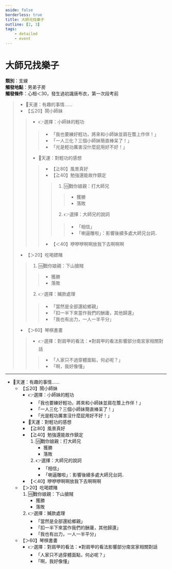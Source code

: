 ```yaml
---
aside: false
borderless: true
title: 大師兄找樂子
outline: [2, 3]
tags:
    - detailed
    - event
---
```


# 大師兄找樂子

**類別**：支線<br>
**觸發地點**：男弟子房<br>
**觸發條件**：心相＜30，發生過初識唐布衣，第一次段考前

> + 🎲天運：有趣的事情......
> + 【≦20】鬧小師妹
> > + 👉選擇：小師妹的輕功
> > > + <span title="性情+1、獲得秘笈《逍遙遊腿法》">「我也要練好輕功，將來和小師妹並肩在簷上作伴！」</span>
> > > + <span title="唐布衣+2">「一人三化？三個小師妹簡直棒呆了！」</span>
> > > + <span title="修養-1、性情+1、處世+1">「光是輕功厲害沒什麼屁用好不好！」</span>
> > +  <span title="輕功正向補正">🎲天運：對輕功的感想</span>
> > > + <span title="性情+1">【≧80】風景真好 </span><br>
> > > + <span title="處世-1">【≧40】勉強還能故作鎮定 </span>
> > > > 1. 🆚戰你娘親：打大師兄
> > > > > + <span title="武學+2">獲勝</span>
> > > > > + <span title="武學+2">落敗</span>
> > > > 2. 👉選擇：大師兄的說詞
> > > > > + <span title="心相+20、唐布衣+1">「相信」</span> <br>
> > > > > + <span title="心相+20、唐布衣+1">「喇逼雕啦」</span>：影響後續多處大師兄台詞．
> > > + <span title="性情-2、嘴力+1、輕功+1、唐默鈴+1、心相+20">【＜40】咿咿咿啊啊放我下去啊啊啊 </span>
> + <span title="道德＜40，唐布衣好感+3、名聲-1；道德≥40，唐布衣好感-1">【＞20】吃喝嫖賭 </span>
> > 1. 🆚戰你娘親：下山搶賊
> > > + <span title="武學+2、名聲+1">獲勝</span>
> > > + <span title="武學+2">落敗</span>
> > 2. 👉選擇：贓款處理
> > > + <span title="名聲+2、道德+1、唐中翎+1、唐布衣-1">「當然是全部還給鄉親」</span>
> > > + <span title="名聲+1、處世-1、唐布衣+1、銀兩+500">「扣一半下來當作我們的酬庸，其他歸還」</span>
> > > + <span title="嘴力+1、道德-1、處世-1、性情+1、銀兩+2000">「我也有出力，一人一半平分」</span>
> + 【＞60】琴棋書畫
> > + 👉選擇：對肩甲的看法：※對肩甲的看法影響部分南宮家相關對話
> > > + <span title="唐布衣-1、南宮世家+1、支持肩甲">「人家只不過穿體面點，何必呢？」</span>
> > > + <span title="嘴力+1、唐布衣+1、獲得【大師兄的塗鴉】、不支持肩甲">「啊，我好像懂」</span>

***

+ 🎲天運：有趣的事情......
  + 【≦20】鬧小師妹
    + 👉選擇：小師妹的輕功
      + <span title="性情+1、獲得秘笈《逍遙遊腿法》">「我也要練好輕功，將來和小師妹並肩在簷上作伴！」</span>
      + <span title="唐布衣+2">「一人三化？三個小師妹簡直棒呆了！」</span>
      + <span title="修養-1、性情+1、處世+1">「光是輕功厲害沒什麼屁用好不好！」</span>
    +  <span title="輕功正向補正">🎲天運：對輕功的感想</span>
      + <span title="性情+1">【≧80】風景真好 </span><br>
      + <span title="處世-1">【≧40】勉強還能故作鎮定 </span>
        1. 🆚戰你娘親：打大師兄
           + <span title="武學+2">獲勝</span>
           + <span title="武學+2">落敗</span>
        2. 👉選擇：大師兄的說詞
           + <span title="心相+20、唐布衣+1">「相信」</span> <br>
           + <span title="心相+20、唐布衣+1">「喇逼雕啦」</span>：影響後續多處大師兄台詞．
      + <span title="性情-2、嘴力+1、輕功+1、唐默鈴+1、心相+20">【＜40】咿咿咿啊啊放我下去啊啊啊 </span>
  + <span title="道德＜40，唐布衣好感+3、名聲-1；道德≥40，唐布衣好感-1">【＞20】吃喝嫖賭 </span>
    1. 🆚戰你娘親：下山搶賊
       + <span title="武學+2、名聲+1">獲勝</span>
       + <span title="武學+2">落敗</span>
    2. 👉選擇：贓款處理
       + <span title="名聲+2、道德+1、唐中翎+1、唐布衣-1">「當然是全部還給鄉親」</span>
       + <span title="名聲+1、處世-1、唐布衣+1、銀兩+500">「扣一半下來當作我們的酬庸，其他歸還」</span>
       + <span title="嘴力+1、道德-1、處世-1、性情+1、銀兩+2000">「我也有出力，一人一半平分」</span>
  + 【＞60】琴棋書畫
    + 👉選擇：對肩甲的看法：※對肩甲的看法影響部分南宮家相關對話
      + <span title="唐布衣-1、南宮世家+1、支持肩甲">「人家只不過穿體面點，何必呢？」</span>
      + <span title="嘴力+1、唐布衣+1、獲得【大師兄的塗鴉】、不支持肩甲">「啊，我好像懂」</span>
      
